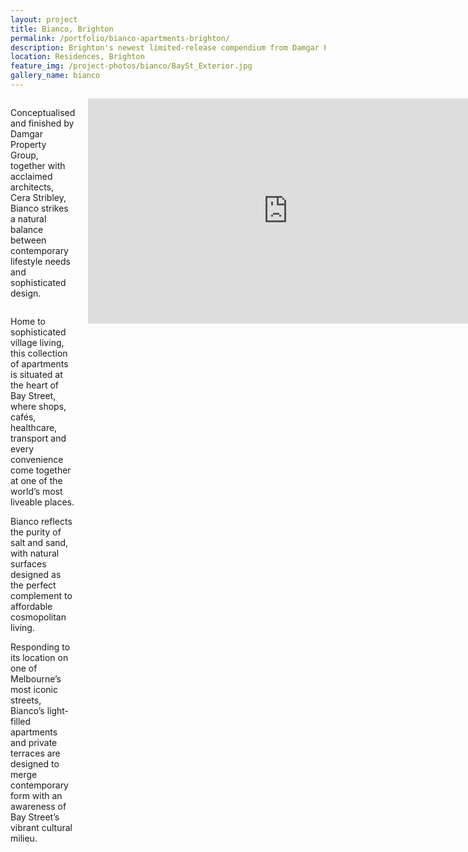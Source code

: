 ```yaml
---
layout: project
title: Bianco, Brighton
permalink: /portfolio/bianco-apartments-brighton/
description: Brighton's newest limited-release compendium from Damgar Property Group presents four individually-crafted residences, design by award-winning Jackson Clements Burrows Architects and masterful landscaping by celebrated landscape architect Jack Merlo.
location: Residences, Brighton
feature_img: /project-photos/bianco/BaySt_Exterior.jpg
gallery_name: bianco
---
```


<div class="row project-detail-content">
  <div class="small-11 medium-10 medium-offset-1 columns">
    <div class="row">
      <div class="large-6 columns">
        <div class="column">
          <p class="project-detail-lead">
            Conceptualised and finished by Damgar Property Group, together with acclaimed architects, Cera Stribley, Bianco strikes a natural balance between contemporary lifestyle needs and sophisticated design.
          </p>
        </div>
      </div>
      <div class="large-6 columns float-left">
        <div class="column">
          <p>
          Home to sophisticated village living, this collection of apartments is situated at the heart of Bay Street, where shops, cafés, healthcare, transport and every convenience come together at one of the world’s most liveable places.
          </p>
          <p>Bianco reflects the purity of salt and sand, with natural surfaces designed as the perfect complement to affordable cosmopolitan living.</p>
          <p>
            Responding to its location on one of Melbourne’s most iconic streets, Bianco’s light-filled apartments and private terraces are designed to merge contemporary form with an awareness of Bay Street’s vibrant cultural milieu.
          </p>
          <!-- <p>
            Bianco Brighton features a range of innovative and cutting-edge sustainability measures, to deliver a more energy efficient and environmentally friendly home to each resident. These include double glazing throughout, rainwater collection, solar panels and more.
          </p> -->
        </div>
      </div>
    </div>
    <div class="row testimonial-wrap">
        <div class="large-8 columns small-centered">
          <caption></caption>
          <div class="flex-video widescreen">
            <iframe src="https://player.vimeo.com/video/446399649" width="640" height="360" frameborder="0" allow="autoplay; fullscreen" allowfullscreen></iframe>
          </div>
        </div>
      </div>
  </div>
</div>
